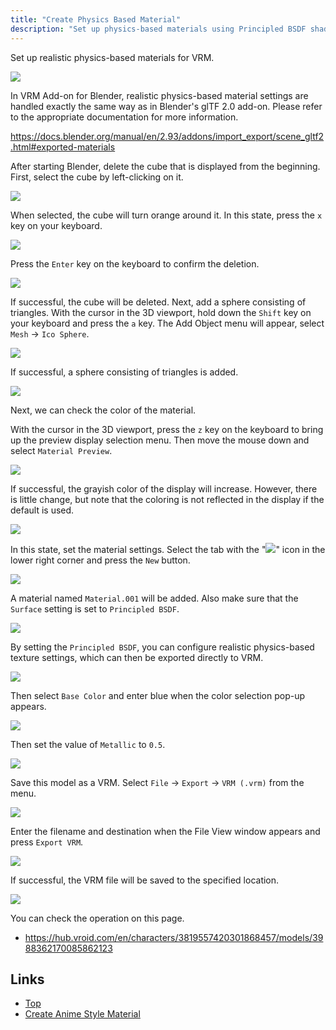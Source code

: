 ```yaml
---
title: "Create Physics Based Material"
description: "Set up physics-based materials using Principled BSDF shaders."
---
```


Set up realistic physics-based materials for VRM.

![](/assets/images/material_pbr.gif)

In VRM Add-on for Blender, realistic physics-based material settings are handled
exactly the same way as in Blender's glTF 2.0 add-on. Please refer to the
appropriate documentation for more information.

https://docs.blender.org/manual/en/2.93/addons/import_export/scene_gltf2.html#exported-materials

After starting Blender, delete the cube that is displayed from the beginning.
First, select the cube by left-clicking on it.

![](1.png)

When selected, the cube will turn orange around it. In this state, press the `x`
key on your keyboard.

![](2.png)

Press the `Enter` key on the keyboard to confirm the deletion.

![](3.png)

If successful, the cube will be deleted. Next, add a sphere consisting of
triangles. With the cursor in the 3D viewport, hold down the `Shift` key on your
keyboard and press the `a` key. The Add Object menu will appear, select `Mesh` →
`Ico Sphere`.

![](4.png)

If successful, a sphere consisting of triangles is added.

![](5.png)

Next, we can check the color of the material.

With the cursor in the 3D viewport, press the `z` key on the keyboard to bring
up the preview display selection menu. Then move the mouse down and select
`Material Preview`.

![](6.png)

If successful, the grayish color of the display will increase. However, there is
little change, but note that the coloring is not reflected in the display if the
default is used.

![](7.png)

In this state, set the material settings. Select the tab with the
"![](/assets/images/material_property_tab_icon.png)" icon in the lower right
corner and press the `New` button.

![](8.png)

A material named `Material.001` will be added. Also make sure that the `Surface`
setting is set to `Principled BSDF`.

![](9.png)

By setting the `Principled BSDF`, you can configure realistic physics-based
texture settings, which can then be exported directly to VRM.

![](10.png)

Then select `Base Color` and enter blue when the color selection pop-up appears.

![](11.png)

Then set the value of `Metallic` to `0.5`.

![](12.png)

Save this model as a VRM. Select `File` → `Export` → `VRM (.vrm)` from the menu.

![](13.png)

Enter the filename and destination when the File View window appears and press
`Export VRM`.

![](14.png)

If successful, the VRM file will be saved to the specified location.

![](/assets/images/material_pbr.gif)

You can check the operation on this page.

- https://hub.vroid.com/en/characters/3819557420301868457/models/3988362170085862123

## Links

- [Top](../)
- [Create Anime Style Material](../material-mtoon/)

